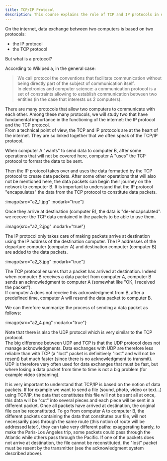 ```yaml
---
title: TCP/IP Protocol
description: This course explains the role of TCP and IP protocols in data transmission on the Internet, highlighting their complementarity and differences with UDP.
--- 
```


On the internet, data exchange between two computers is based on two protocols:

- the IP protocol
- the TCP protocol

But what is a protocol?

According to Wikipedia, in the general case:

> We call protocol the conventions that facilitate communication without being directly part of the subject of communication itself.  
> In electronics and computer science: a communication protocol is a set of constraints allowing to establish communication between two entities (in the case that interests us 2 computers).

There are many protocols that allow two computers to communicate with each other. Among these many protocols, we will study two that have fundamental importance in the functioning of the internet: the IP protocol and the TCP protocol.  
From a technical point of view, the TCP and IP protocols are at the heart of the internet. They are so linked together that we often speak of the TCP/IP protocol.

When computer A "wants" to send data to computer B, after some operations that will not be covered here, computer A "uses" the TCP protocol to format the data to be sent.

Then the IP protocol takes over and uses the data formatted by the TCP protocol to create data packets. After some other operations that will also not be mentioned here, the data packets can begin their journey on the network to computer B. It is important to understand that the IP protocol "encapsulates" the data from the TCP protocol to constitute data packets.

:imago{src="a2_1.jpg" :nodark="true"}

Once they arrive at destination (computer B), the data is "de-encapsulated": we recover the TCP data contained in the packets to be able to use them.

:imago{src="a2_2.jpg" :nodark="true"}

The IP protocol only takes care of making packets arrive at destination using the IP address of the destination computer. The IP addresses of the departure computer (computer A) and destination computer (computer B) are added to the data packets.

:imago{src="a2_3.jpg" :nodark="true"}

The TCP protocol ensures that a packet has arrived at destination. Indeed when computer B receives a data packet from computer A, computer B sends an acknowledgment to computer A (somewhat like "OK, I received the packet").  
If computer A does not receive this acknowledgment from B, after a predefined time, computer A will resend the data packet to computer B.

We can therefore summarize the process of sending a data packet as follows:

:imago{src="a2_4.png" :nodark="true"}

Note that there is also the UDP protocol which is very similar to the TCP protocol.  
The big difference between UDP and TCP is that the UDP protocol does not manage acknowledgments. Data exchanges with UDP are therefore less reliable than with TCP (a "lost" packet is definitively "lost" and will not be resent) but much faster (since there is no acknowledgment to transmit).  
UDP is therefore very often used for data exchanges that must be fast, but where losing a data packet from time to time is not a big problem (for example video streaming).

It is very important to understand that TCP/IP is based on the notion of data packets. If for example we want to send a file (sound, photo, video or text...) using TCP/IP, the data that constitutes this file will not be sent all at once, this data will be "cut" into several pieces and each piece will be sent in a different packet. Once all packets have arrived at destination, the original file can be reconstituted. To go from computer A to computer B, the different packets containing the data that constitutes our file, will not necessarily pass through the same route (this notion of route will be addressed later), they can take very different paths: exaggerating barely, to make the Paris-Los Angeles trip, some packets could pass through the Atlantic while others pass through the Pacific. If one of the packets does not arrive at destination, the file cannot be reconstituted, the "lost" packet must be resent by the transmitter (see the acknowledgment system described above).